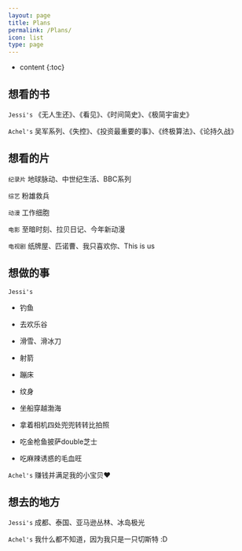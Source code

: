 ```yaml
---
layout: page
title: Plans
permalink: /Plans/
icon: list
type: page
---
```


* content
{:toc}

## 想看的书
`Jessi's`
《无人生还》、《看见》、《时间简史》、《极简宇宙史》

`Achel's`
吴军系列、《失控》、《投资最重要的事》、《终极算法》、《论持久战》


## 想看的片
`纪录片` 地球脉动、中世纪生活、BBC系列

`综艺` 粉雄救兵

`动漫` 工作细胞

`电影` 至暗时刻、拉贝日记、今年新动漫

`电视剧` 纸牌屋、匹诺曹、我只喜欢你、This is us



## 想做的事
`Jessi's`

- 钓鱼

- 去欢乐谷

- 滑雪、滑冰刀

- 射箭

- 蹦床

- 纹身

- 坐船穿越渤海

- 拿着相机四处兜兜转转比拍照

- 吃金枪鱼披萨double芝士

- 吃麻辣诱惑的毛血旺

`Achel's` 赚钱并满足我的小宝贝♥


## 想去的地方
`Jessi's` 成都、泰国、亚马逊丛林、冰岛极光

`Achel's` 我什么都不知道，因为我只是一只切斯特 :D
